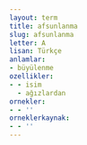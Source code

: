 ```yaml
---
layout: term
title: afsunlanma
slug: afsunlanma
letter: A
lisan: Türkçe
anlamlar:
- büyülenme
ozellikler:
- - isim
  - ağızlardan
ornekler:
- - ''
orneklerkaynak:
- - ''
---
```

